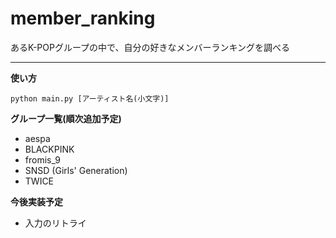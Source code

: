 # member_ranking  

あるK-POPグループの中で、自分の好きなメンバーランキングを調べる

---
**使い方**

`python main.py [アーティスト名(小文字)]`


**グループ一覧(順次追加予定)**
- aespa
- BLACKPINK
- fromis_9
- SNSD (Girls' Generation)
- TWICE

**今後実装予定**
- 入力のリトライ